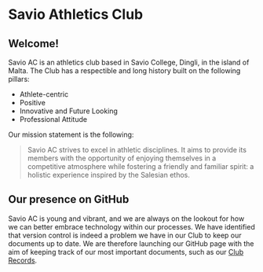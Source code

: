 # Savio Athletics Club 

## Welcome!

Savio AC is an athletics club based in Savio College, Dingli, in the island of Malta. The Club has a respectible and long history built on the following pillars:

* Athlete-centric
* Positive
* Innovative and Future Looking
* Professional Attitude

Our mission statement is the following:

> Savio AC strives to excel in athletic disciplines. It aims to provide its members with the opportunity of enjoying themselves in a competitive atmosphere while fostering a friendly and familiar spirit: a holistic experience inspired by
the Salesian ethos.

## Our presence on GitHub

Savio AC is young and vibrant, and we are always on the lookout for how we can better embrace technology within our processes. We have identified that version control is indeed a problem we have in our Club to keep our documents up to date. We are therefore launching our GitHub page with the aim of keeping track of our most important documents, such as our [Club Records](https://github.com/savio-athletics-club/club-records/blob/master/Savio%20AC%20Club%20Records.md).
